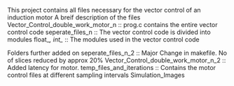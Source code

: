 This project contains all files necessary for the vector control of an induction motor
A breif description of the files
Vector_Control_double_work_motor_n :: prog.c contains the entire vector control code
seperate_files_n :: The vector control code is divided into modules
float_*, int_* :: The modules used in the vector control code

Folders further added on
seperate_files_n_2 :: Major Change in makefile. No of slices reduced by approx 20%
Vector_Control_double_work_motor_n_2 :: Added latency for motor.
temp_files_and_iterations :: Contains the motor control files at different sampling intervals
Simulation_Images

